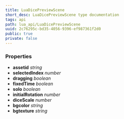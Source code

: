 ```yaml
---
title: LuaDicePreviewScene
short_desc: LuaDicePreviewScene type documentation
tags: api
path: lua_api/LuaDicePreviewScene
uuid: 2c76295c-bd35-4056-9396-ef987361f2d0
public: true
private: false
---
```




### Properties

* **assetid** *string* 
* **selectedIndex** *number* 
* **dragging** *boolean* 
* **fixedTime** *boolean* 
* **solo** *boolean* 
* **initialRotation** *number* 
* **diceScale** *number* 
* **bgcolor** *string* 
* **bgtexture** *string* 
